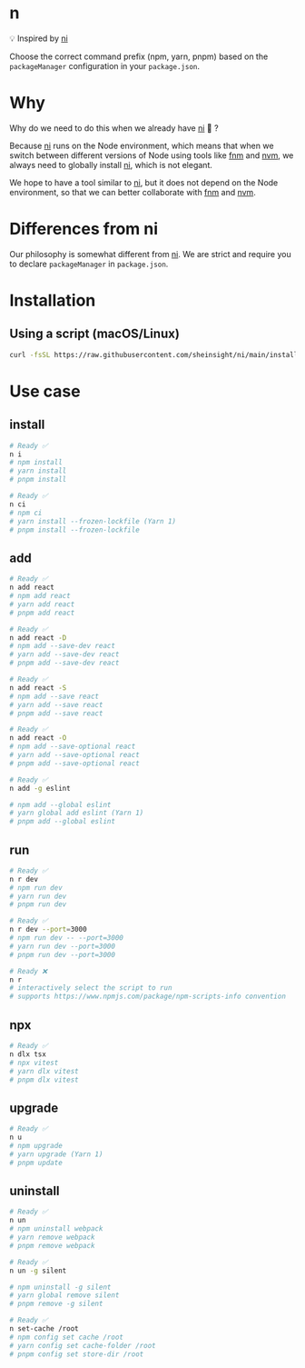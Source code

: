 # n

💡 Inspired by [ni](https://github.com/antfu/ni)

Choose the correct command prefix (npm, yarn, pnpm) based on the `packageManager` configuration in your `package.json`.

# Why

Why do we need to do this when we already have [ni](https://github.com/antfu/ni) 🤔️ ?

Because [ni](https://github.com/antfu/ni) runs on the Node environment, which means that when we switch between different versions of Node using tools like [fnm](https://github.com/Schniz/fnm) and [nvm](https://github.com/nvm-sh/nvm), we always need to globally install [ni](https://github.com/antfu/ni), which is not elegant.

We hope to have a tool similar to [ni](https://github.com/antfu/ni), but it does not depend on the Node environment, so that we can better collaborate with [fnm](https://github.com/Schniz/fnm) and [nvm](https://github.com/nvm-sh/nvm).

# Differences from ni

Our philosophy is somewhat different from [ni](https://github.com/antfu/ni). We are strict and require you to declare `packageManager` in `package.json`.

# Installation

## Using a script (macOS/Linux)

```bash
curl -fsSL https://raw.githubusercontent.com/sheinsight/ni/main/install.sh | bash
```

# Use case

## install

```bash
# Ready ✅
n i
# npm install
# yarn install
# pnpm install
```

```bash
# Ready ✅
n ci
# npm ci
# yarn install --frozen-lockfile (Yarn 1)
# pnpm install --frozen-lockfile
```

## add

```bash
# Ready ✅
n add react
# npm add react
# yarn add react
# pnpm add react
```

```bash
# Ready ✅
n add react -D
# npm add --save-dev react
# yarn add --save-dev react
# pnpm add --save-dev react
```

```bash
# Ready ✅
n add react -S
# npm add --save react
# yarn add --save react
# pnpm add --save react
```

```bash
# Ready ✅
n add react -O
# npm add --save-optional react
# yarn add --save-optional react
# pnpm add --save-optional react
```

```bash
# Ready ✅
n add -g eslint

# npm add --global eslint
# yarn global add eslint (Yarn 1)
# pnpm add --global eslint

```

## run

```bash
# Ready ✅
n r dev
# npm run dev
# yarn run dev
# pnpm run dev
```

```bash
# Ready ✅
n r dev --port=3000
# npm run dev -- --port=3000
# yarn run dev --port=3000
# pnpm run dev --port=3000
```

```bash
# Ready ❌
n r
# interactively select the script to run
# supports https://www.npmjs.com/package/npm-scripts-info convention
```

## npx

```bash
# Ready ✅
n dlx tsx
# npx vitest
# yarn dlx vitest
# pnpm dlx vitest
```

## upgrade

```bash
# Ready ✅
n u
# npm upgrade
# yarn upgrade (Yarn 1)
# pnpm update
```

## uninstall

```bash
# Ready ✅
n un
# npm uninstall webpack
# yarn remove webpack
# pnpm remove webpack
```

```bash
# Ready ✅
n un -g silent

# npm uninstall -g silent
# yarn global remove silent
# pnpm remove -g silent
```

```bash
# Ready ✅
n set-cache /root
# npm config set cache /root
# yarn config set cache-folder /root
# pnpm config set store-dir /root
```
